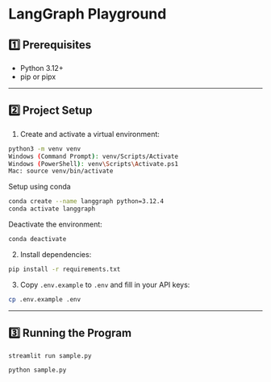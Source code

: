 # LangGraph Playground


## 1️⃣ Prerequisites

- Python 3.12+
- pip or pipx

---

## 2️⃣ Project Setup

1. Create and activate a virtual environment:

```bash
python3 -m venv venv
Windows (Command Prompt): venv/Scripts/Activate
Windows (PowerShell): venv\Scripts\Activate.ps1
Mac: source venv/bin/activate
```

Setup using conda

```bash
conda create --name langgraph python=3.12.4
conda activate langgraph
```

Deactivate the environment: 
```bash
conda deactivate
```

2. Install dependencies:

```bash
pip install -r requirements.txt
```

3. Copy `.env.example` to `.env` and fill in your API keys:

```bash
cp .env.example .env
```

---

## 3️⃣ Running the Program

```bash
streamlit run sample.py
```

```bash
python sample.py
```